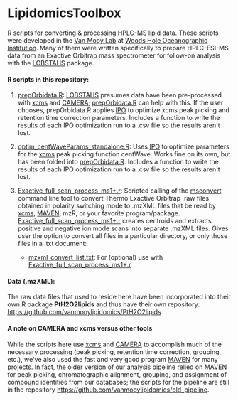 # LipidomicsToolbox
R scripts for converting &amp; processing HPLC-MS lipid data. These scripts were developed in the [Van Mooy Lab](http://www.whoi.edu/page.do?pid=80356) at [Woods Hole Oceanographic Institution](http://www.whoi.edu/). Many of them were written specifically to prepare HPLC-ESI-MS data from an Exactive Orbitrap mass spectrometer for follow-on analysis with the [LOBSTAHS](http://github.com/vanmooylipidomics/LOBSTAHS) package.

<h4>R scripts in this repository:</h4>

1. [prepOrbidata.R](https://github.com/vanmooylipidomics/LipidomicsToolbox/blob/master/prepOrbidata.R): [LOBSTAHS](http://github.com/vanmooylipidomics/LOBSTAHS) presumes data have been pre-processed with [xcms](https://bioconductor.org/packages/release/bioc/html/xcms.html) and [CAMERA](https://bioconductor.org/packages/release/bioc/html/CAMERA.html); [prepOrbidata.R](https://github.com/vanmooylipidomics/LipidomicsToolbox/blob/master/prepOrbidata.R) can help with this. If the user chooses, prepOrbidata.R applies [IPO](https://github.com/glibiseller/IPO) to optimize xcms peak picking and retention time correction parameters. Includes a function to write the results of each IPO optimization run to a .csv file so the results aren't lost.

2. [optim_centWaveParams_standalone.R](https://github.com/vanmooylipidomics/LipidomicsToolbox/blob/master/optim_centWaveParams_standalone.R): Uses [IPO](https://github.com/glibiseller/IPO) to optimize parameters for the [xcms](https://bioconductor.org/packages/release/bioc/html/xcms.html) peak picking function centWave. Works fine on its own, but has been folded into [prepOrbidata.R](https://github.com/vanmooylipidomics/LipidomicsToolbox/blob/master/prepOrbidata.R). Includes a function to write the results of each IPO optimization run to a .csv file so the results aren't lost.

3. [Exactive_full_scan_process_ms1+.r](https://github.com/vanmooylipidomics/LipidomicsToolbox/blob/master/Exactive_full_scan_process_ms1%2B.r): Scripted calling of the [msconvert](http://proteowizard.sourceforge.net/tools/msconvert.html) command line tool to convert Thermo Exactive Orbitrap .raw files obtained in polarity switching mode to .mzXML files that be read by [xcms](https://bioconductor.org/packages/release/bioc/html/xcms.html), [MAVEN](http://genomics-pubs.princeton.edu/mzroll/index.php), mzR, or your favorite program/package. [Exactive_full_scan_process_ms1+.r](https://github.com/vanmooylipidomics/LipidomicsToolbox/blob/master/Exactive_full_scan_process_ms1%2B.r) creates centroids and extracts positive and negative ion mode scans into separate .mzXML files. Gives user the option to convert all files in a particular directory, or only those files in a .txt document:
   * [mzxml_convert_list.txt](https://github.com/vanmooylipidomics/LipidomicsToolbox/blob/master/mzxml_convert_list.txt): For (optional) use with [Exactive_full_scan_process_ms1+.r](https://github.com/vanmooylipidomics/LipidomicsToolbox/blob/master/Exactive_full_scan_process_ms1%2B.r)

<h4>Data (.mzXML):</h4>

The raw data files that used to reside here have been incorporated into their own R package **PtH2O2lipids** and thus have their own repository: https://github.com/vanmooylipidomics/PtH2O2lipids

<h4>A note on CAMERA and xcms versus other tools</h4>

While the scripts here use [xcms](https://bioconductor.org/packages/release/bioc/html/xcms.html) and [CAMERA](https://bioconductor.org/packages/release/bioc/html/CAMERA.html) to accomplish much of the necessary processing (peak picking, retention time correction, grouping, etc.), we've also used the fast and very good program [MAVEN](http://genomics-pubs.princeton.edu/mzroll/index.php) for many projects. In fact, the older version of our analysis pipeline relied on MAVEN for peak picking, chromatographic alignment, grouping, and assignment of compound identities from our databases; the scripts for the pipeline are still in the repository https://github.com/vanmooylipidomics/old_pipeline.
